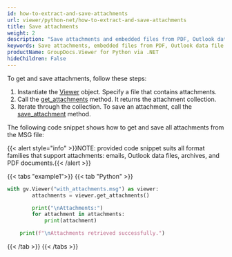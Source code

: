 ```yaml
---
id: how-to-extract-and-save-attachments
url: viewer/python-net/how-to-extract-and-save-attachments
title: Save attachments
weight: 2
description: "Save attachments and embedded files from PDF, Outlook data file or email"
keywords: Save attachments, embedded files from PDF, Outlook data file
productName: GroupDocs.Viewer for Python via .NET
hideChildren: False
---
```

To get and save attachments, follow these steps:

1. Instantiate the [Viewer](https://reference.groupdocs.com/viewer/python-net/groupdocs.viewer/viewer/) object. Specify a file that contains attachments.
2. Call the [get_attachments](https://reference.groupdocs.com/viewer/python-net/groupdocs.viewer/viewer/#methods) method. It returns the attachment collection.
3. Iterate through the collection. To save an attachment, call the [save_attachment](https://reference.groupdocs.com/viewer/python-net/groupdocs.viewer/viewer/#methods) method.

The following code snippet shows how to get and save all attachments from the MSG file:

{{< alert style="info" >}}NOTE: provided code snippet suits all format families that support attachments: emails, Outlook data files, archives, and PDF documents.{{< /alert >}}

{{< tabs "example1">}}
{{< tab "Python" >}}
```python
with gv.Viewer("with_attachments.msg") as viewer:
        attachments = viewer.get_attachments()

        print("\nAttachments:")
        for attachment in attachments:
            print(attachment)

    print(f"\nAttachments retrieved successfully.")
```
{{< /tab >}}
{{< /tabs >}}
